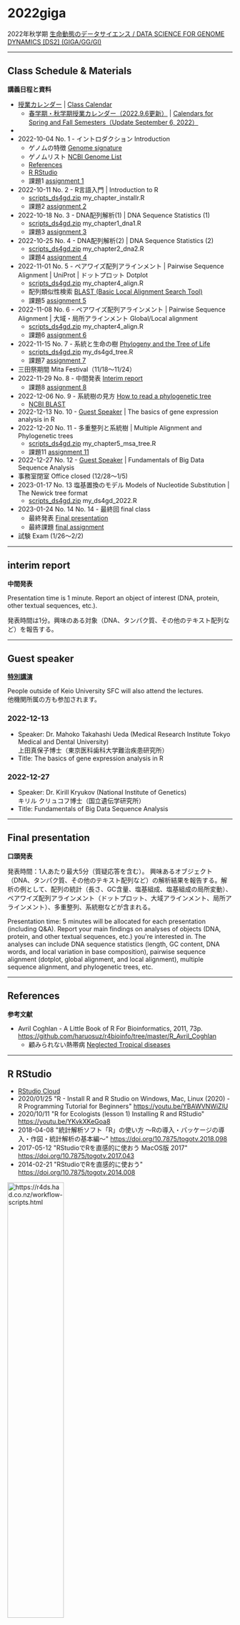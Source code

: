 # 2022giga

2022年秋学期
[生命動態のデータサイエンス / DATA SCIENCE FOR GENOME DYNAMICS [DS2] (GIGA/GG/GI)](https://sol.sfc.keio.ac.jp/courses/7123)

----------

## Class Schedule & Materials
**講義日程と資料**

- [授業カレンダー](https://www.sfc.keio.ac.jp/faculty/calendars/class_calendar.html) | 
[Class Calendar](https://www.sfc.keio.ac.jp/en/faculty/calendars/class_calendar.html)
  - [春学期・秋学期授業カレンダー（2022.9.6更新）](https://www.sfc.keio.ac.jp/doc/2022_classcalendars_jp.pdf) | 
[Calendars for Spring and Fall Semesters（Update September 6, 2022）](https://www.sfc.keio.ac.jp/en/docs/2022_classcalendars_en.pdf)
- 
- 2022-10-04 No. 1 - イントロダクション Introduction
  - ゲノムの特徴 [Genome signature](https://github.com/haruosuz/DS4GD/blob/master/2018/CaseStudy.md#genome-signature)
  - ゲノムリスト [NCBI Genome List](https://github.com/haruosuz/DS4GD/blob/master/2021/CaseStudy.md#ncbi-genome-list)
  - [References](#references)
  - [R RStudio](#r-rstudio)
  - 課題1 [assignment 1](https://github.com/haruosuz/DS4GD/blob/master/2022giga/CaseStudy.md#assignment-1)
- 2022-10-11 No. 2 - R言語入門 | Introduction to R
  - [scripts_ds4gd.zip](https://github.com/haruosuz/DS4GD/raw/master/2022giga/scripts_ds4gd.zip) my_chapter_installr.R
  - 課題2 [assignment 2](https://github.com/haruosuz/DS4GD/blob/master/2022giga/CaseStudy.md#assignment-2)
- 2022-10-18 No. 3 - DNA配列解析(1) | DNA Sequence Statistics (1)
  - [scripts_ds4gd.zip](https://github.com/haruosuz/DS4GD/raw/master/2022giga/scripts_ds4gd.zip) my_chapter1_dna1.R
  - 課題3 [assignment 3](https://github.com/haruosuz/DS4GD/blob/master/2022giga/CaseStudy.md#assignment-3)
- 2022-10-25 No. 4 - DNA配列解析(2) | DNA Sequence Statistics (2)
  - [scripts_ds4gd.zip](https://github.com/haruosuz/DS4GD/raw/master/2022giga/scripts_ds4gd.zip) my_chapter2_dna2.R
  - 課題4 [assignment 4](https://github.com/haruosuz/DS4GD/blob/master/2022giga/CaseStudy.md#assignment-4)
- 2022-11-01 No. 5 - ペアワイズ配列アラインメント | Pairwise Sequence Alignment | UniProt | ドットプロット Dotplot
  - [scripts_ds4gd.zip](https://github.com/haruosuz/DS4GD/raw/master/2022giga/scripts_ds4gd.zip) my_chapter4_align.R
  - 配列類似性検索 [BLAST (Basic Local Alignment Search Tool)](https://github.com/haruosuz/DS4GD/blob/master/2020/CaseStudy.md#blast)
  - 課題5 [assignment 5](https://github.com/haruosuz/DS4GD/blob/master/2022giga/CaseStudy.md#assignment-5)
- 2022-11-08 No. 6 - ペアワイズ配列アラインメント | Pairwise Sequence Alignment | 大域・局所アラインメント Global/Local alignment
  - [scripts_ds4gd.zip](https://github.com/haruosuz/DS4GD/raw/master/2022giga/scripts_ds4gd.zip) my_chapter4_align.R
  - 課題6 [assignment 6](https://github.com/haruosuz/DS4GD/blob/master/2022giga/CaseStudy.md#assignment-6)
- 2022-11-15 No. 7 - 系統と生命の樹 [Phylogeny and the Tree of Life](https://www.maruzen-publishing.co.jp/files/書籍営業部/講義用資料/2018/キャンベル11授業用パワポサンプル26_Lecture_Presentation.pdf)
  - [scripts_ds4gd.zip](https://github.com/haruosuz/DS4GD/raw/master/2022giga/scripts_ds4gd.zip) my_ds4gd_tree.R
  - 課題7 [assignment 7](https://github.com/haruosuz/DS4GD/blob/master/2022giga/CaseStudy.md#assignment-7)
- 三田祭期間 Mita Festival（11/18～11/24）
- 2022-11-29 No. 8 - 中間発表 [Interim report](#interim-report)
  - 課題8 [assignment 8](https://github.com/haruosuz/DS4GD/blob/master/2022giga/CaseStudy.md#assignment-8)
- 2022-12-06 No. 9 - 系統樹の見方 [How to read a phylogenetic tree](https://artic.network/how-to-read-a-tree.html)
  - [NCBI BLAST](https://github.com/haruosuz/DS4GD/blob/master/2020/CaseStudy.md#ncbi-blast)
- 2022-12-13 No. 10 - [Guest Speaker](#guest-speaker) | The basics of gene expression analysis in R
- 2022-12-20 No. 11 - 多重整列と系統樹 | Multiple Alignment and Phylogenetic trees
  - [scripts_ds4gd.zip](https://github.com/haruosuz/DS4GD/raw/master/2022giga/scripts_ds4gd.zip) my_chapter5_msa_tree.R
  - 課題11 [assignment 11](https://github.com/haruosuz/DS4GD/blob/master/2022giga/CaseStudy.md#assignment-11)
- 2022-12-27 No. 12 - [Guest Speaker](#guest-speaker) | Fundamentals of Big Data Sequence Analysis
- 事務室閉室 Office closed (12/28～1/5)
- 2023-01-17 No. 13 塩基置換のモデル Models of Nucleotide Substitution | The Newick tree format
  - [scripts_ds4gd.zip](https://github.com/haruosuz/DS4GD/raw/master/2022giga/scripts_ds4gd.zip) my_ds4gd_2022.R
- 2023-01-24 No. 14 No. 14 - 最終回 final class
  - 最終発表 [Final presentation](#final-presentation)
  - 最終課題 [final assignment](https://github.com/haruosuz/DS4GD/blob/master/2022/CaseStudy.md#final-assignment)
- 試験 Exam (1/26～2/2)

----------
## interim report
**中間発表**

Presentation time is 1 minute. Report an object of interest (DNA, protein, other textual sequences, etc.).

発表時間は1分。興味のある対象（DNA、タンパク質、その他のテキスト配列など）を報告する。

----------
## Guest speaker
**[特別講演](https://www.sfc.keio.ac.jp/faculty/class/special_lecture.html)**

People outside of Keio University SFC will also attend the lectures.  
他機関所属の方も参加されます。  


### 2022-12-13
- Speaker: Dr. Mahoko Takahashi Ueda (Medical Research Institute Tokyo Medical and Dental University)  
上田真保子博士（東京医科歯科大学難治疾患研究所）
- Title: The basics of gene expression analysis in R

### 2022-12-27
- Speaker: Dr. Kirill Kryukov (National Institute of Genetics)  
キリル クリュコフ博士（国立遺伝学研究所）
- Title: Fundamentals of Big Data Sequence Analysis

----------
## Final presentation
**口頭発表**

発表時間：1人あたり最大5分（質疑応答を含む）。
興味あるオブジェクト（DNA、タンパク質、その他のテキスト配列など）の解析結果を報告する。解析の例として、配列の統計（長さ、GC含量、塩基組成、塩基組成の局所変動）、ペアワイズ配列アラインメント（ドットプロット、大域アラインメント、局所アラインメント）、多重整列、系統樹などが含まれる。

Presentation time: 5 minutes will be allocated for each presentation (including Q&A).
Report your main findings on analyses of objects (DNA, protein, and other textual sequences, etc.) you're interested in. The analyses can include DNA sequence statistics (length, GC content, DNA words, and local variation in base composition), pairwise sequence alignment (dotplot, global alignment, and local alignment), multiple sequence alignment, and phylogenetic trees, etc.

----------
## References
**参考文献**

- Avril Coghlan - A Little Book of R For Bioinformatics, 2011, 73p. https://github.com/haruosuz/r4bioinfo/tree/master/R_Avril_Coghlan
  - 顧みられない熱帯病 [Neglected Tropical diseases](https://github.com/haruosuz/r4bioinfo/blob/master/R_Avril_Coghlan/README.md#neglected-tropical-diseases)

----------
## R RStudio
- [RStudio Cloud](https://github.com/haruosuz/r4bioinfo/blob/master/references/RStudioCloud.md)
- 2020/01/25 "R - Install R and R Studio on Windows, Mac, Linux (2020) - R Programming Tutorial for Beginners" https://youtu.be/YBAWVNWiZlU
- 2020/10/11 "R for Ecologists (lesson 1) Installing R and RStudio" https://youtu.be/YKvkXKeGoa8
- 2018-04-08 "統計解析ソフト「R」の使い方 〜Rの導入・パッケージの導入・作図・統計解析の基本編〜" https://doi.org/10.7875/togotv.2018.098
- 2017-05-12 "RStudioでRを直感的に使おう MacOS版 2017" https://doi.org/10.7875/togotv.2017.043
- 2014-02-21 "RStudioでRを直感的に使おう" https://doi.org/10.7875/togotv.2014.008

<img src="https://d33wubrfki0l68.cloudfront.net/8a64bb047429d7ae0e2acae35c40e421e6439bf6/80e5d/diagrams/rstudio-editor.png" alt="https://r4ds.had.co.nz/workflow-scripts.html" width=50%>

----------

